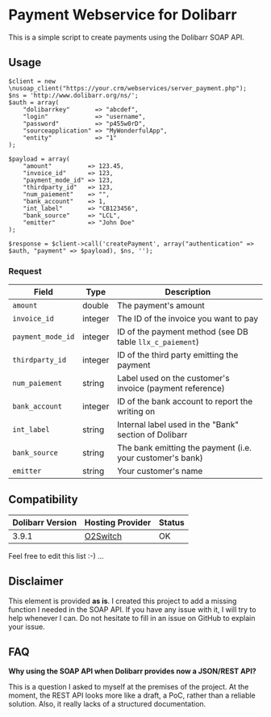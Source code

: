 # Payment Webservice for Dolibarr

This is a simple script to create payments using the Dolibarr SOAP API.

## Usage

	$client = new \nusoap_client("https://your.crm/webservices/server_payment.php");
	$ns = 'http://www.dolibarr.org/ns/';
	$auth = array(
        "dolibarrkey"       => "abcdef",
        "login"             => "username",
        "password"          => "p455w0rD",
        "sourceapplication" => "MyWonderfulApp",
        "entity"            => "1"
    );
    
    $payload = array(
    	"amount"          => 123.45,
    	"invoice_id"      => 123,
    	"payment_mode_id" => 123,
    	"thirdparty_id"   => 123,
    	"num_paiement"    => "",
    	"bank_account"    => 1,
    	"int_label"       => "CB123456",
    	"bank_source"     => "LCL",
    	"emitter"         => "John Doe"
	);
    
    $response = $client->call('createPayment', array("authentication" => $auth, "payment" => $payload), $ns, '');
    
### Request

Field | Type | Description
----- | ---- | -----------
`amount` | double | The payment's amount
`invoice_id` | integer | The ID of the invoice you want to pay
`payment_mode_id`| integer | ID of the payment method (see DB table `llx_c_paiement`)
`thirdparty_id`| integer | ID of the third party emitting the payment
`num_paiement`| string | Label used on the customer's invoice (payment reference)
`bank_account`| integer | ID of the bank account to report the writing on
`int_label` | string | Internal label used in the "Bank" section of Dolibarr
`bank_source`| string | The bank emitting the payment (i.e. your customer's bank)
`emitter` | string | Your customer's name

## Compatibility

Dolibarr Version | Hosting Provider | Status
---------------- | --------- | ------
3.9.1			 | [O2Switch](http://www.o2switch.net) | OK

Feel free to edit this list :-) ...

## Disclaimer

This element is provided **as is**. I created this project to add a missing function I needed in the SOAP API. If you have any issue with it, I will try to help whenever I can. Do not hesitate to fill in an issue on GitHub to explain your issue. 

## FAQ

**Why using the SOAP API when Dolibarr provides now a JSON/REST API?**

This is a question I asked to myself at the premises of the project. At the moment, the REST API looks more like a draft, a PoC, rather than a reliable solution. Also, it really lacks of a structured documentation.

